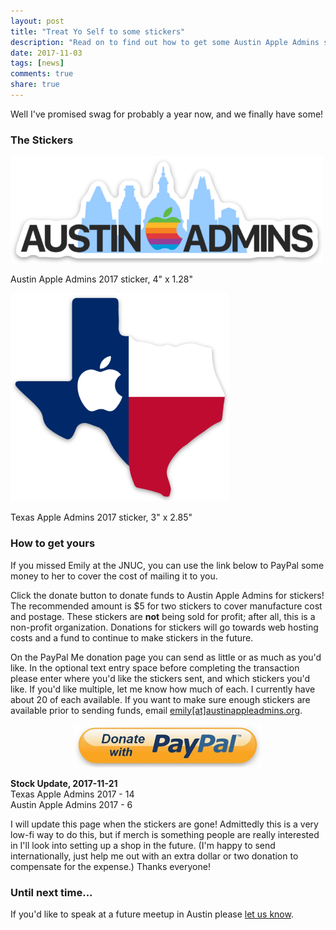```yaml
---
layout: post
title: "Treat Yo Self to some stickers"
description: "Read on to find out how to get some Austin Apple Admins stickers."
date: 2017-11-03
tags: [news]
comments: true
share: true
---
```


Well I've promised swag for probably a year now, and we finally have some!

### The Stickers

<img src="/assets/images/1225356.png" style="width:500px; max-width:100%;" />

Austin Apple Admins 2017 sticker, 4" x 1.28"

<img src="/assets/images/1225357.png" style="width:350px; max-width:100%;" />

Texas Apple Admins 2017 sticker, 3" x 2.85"

### How to get yours

If you missed Emily at the JNUC, you can use the link below to PayPal some money to her to cover the cost of mailing it to you.

Click the donate button to donate funds to Austin Apple Admins for stickers! The recommended amount is $5 for two stickers to cover manufacture cost and postage. These stickers are **not** being sold for profit; after all, this is a non-profit organization. Donations for stickers will go towards web hosting costs and a fund to continue to make stickers in the future.

On the PayPal Me donation page you can send as little or as much as you'd like. In the optional text entry space before completing the transaction please enter where you'd like the stickers sent, and which stickers you'd like. If you'd like multiple, let me know how much of each. I currently have about 20 of each available. If you want to make sure enough stickers are available prior to sending funds, email <a href="mailto:emily@austinappleadmins.org?subject=Sticker Stock Check">emily[at]austinappleadmins.org</a>.

<div align="center"><a href="https://www.paypal.me/modtitan/5" target="_blank"><img src="/assets/images/donate-with-paypal.jpg" style="width:300px; max-width:100%;" /></a></div>

**Stock Update, 2017-11-21**<br />
Texas Apple Admins 2017 - 14<br />
Austin Apple Admins 2017 - 6<br />

I will update this page when the stickers are gone! Admittedly this is a very low-fi way to do this, but if merch is something people are really interested in I'll look into setting up a shop in the future. (I'm happy to send internationally, just help me out with an extra dollar or two donation to compensate for the expense.) Thanks everyone!

### Until next time...

If you'd like to speak at a future meetup in Austin please [let us know](https://goo.gl/forms/SlplkdmkkyKpG7982).
